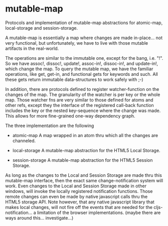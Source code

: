mutable-map
=============

Protocols and implementation of mutable-map abstractions for atomic-map, local-storage and session-storage.

A mutable-map is essentially a map where changes are made in-place... not very functional, but unfortunately, we have to live with those mutable artifacts in the real-world.

The operations are similar to the immutable one, except for the bang, i.e. "!". So we have assoc!, dissoc!, update!, assoc-in!, dissoc-in!, and update-in!, which change the map.
To query the mutable map, we have the familiar operations, like get, get-in, and functional gets for keywords and such. All these gets return immutable data-structures to work safely with ;-)

In addition, there are protocols defined to register watcher-function on the changes of the map. The granularity of the watcher is per key or the whole map. Those watcher fns are very similar to those defined for atoms and other refs, except they the interface of the registered call-back function includes the key or the nested key-sequence where the change was made. This allows for more fine-grained one-way dependency graph.

The three implementation are the following

* atomic-map 
	A map wrapped in an atom thru which all the changes are channeled. 
	
* local-storage
	A mutable-map abstraction for the HTML5 Local Storage. 

* session-storage
	A mutable-map abstraction for the HTML5 Session Storage. 

As long as the changes to the Local and Session Storage are made thru this mutable-map interface, then the exact same change-notification system will work.
Even changes to the Local and Session Storage made in other windows, will invoke the locally registered notification functions. Those remote changes can even be made by native javascript calls thru the HTML5 storage API.
Note however, that any native javascript library that makes local changes, will not fire off the events that are needed for the cljs-notification... a limitation of the browser implementations. (maybe there are ways around this... investigate...)


